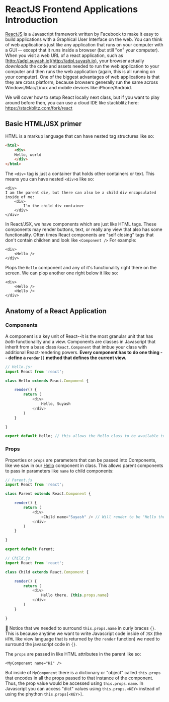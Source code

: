 # ReactJS Frontend Applications Introduction

[ReactJS](https://reactjs.org/) is a Javascript framework written by Facebook to make it easy to build applications with a Graphical User Interface on the web. You can think of web applications just like any application that runs on your computer with a GUI -- except that it runs inside a browser (but still "on" your computer). When you visit a web URL of a react application, such as [http://adpl.suyash.io](http://adpl.suyash.io), your browser actually _downloads_ the code and assets needed to run the web application to your computer and then runs the web application (again, this is all running on _your_ computer). One of the biggest advantages of web applications is that they are cross platform, because browsers generally run the same across Windows/Mac/Linux and mobile devices like iPhone/Android. 

We will cover how to setup React locally next class, but if you want to play around before then, you can use a cloud IDE like stackblitz here: https://stackblitz.com/fork/react 

## Basic HTML/JSX primer
HTML is a markup language that can have nested tag structures like so:
```html
<html>
	<div>
	Hello, world
	</div>
</html>
```
The `<div>` tag is just a container that holds other containers or text. This means you can have nested `<div>`s like so:

```
<div>
I am the parent div, but there can also be a child div encapsulated inside of me:
	<div>
		I'm the child div container
	</div>
</div>
```

In React/JSX, we have components which are just like HTML tags. These components may render buttons, text, or really any view that also has some functionality. Often times React components are "self closing" tags that don't contain children and look like `<Component />` For example:

```
<div>
	<Hello />
</div>
```
Plops the `Hello` component and any of it's functionality right there on the screen. We can plop another one right below it like so:
```
<div>
	<Hello />
	<Hello />
</div>
```

## Anatomy of a React Application
### Components
A component is a key unit of React--it is the most granular unit that has _both_ functionality and a view. Components are classes in Javascript that inherit from a base class `React.Component` that imbue your class with additional React-rendering powers. **Every component has to do one thing -- define a `render()` method that defines the current view.**

```js
// Hello.js:
import React from 'react';

class Hello extends React.Component {

	render() {
		return (
			<div>
				Hello, Suyash
			</div>
		)
	}

}

export default Hello; // this allows the Hello class to be available to other modules importing this file
```

### Props
Properties or `props` are parameters that can be passed into Components, like we saw in our [Hello](example/my-app/src/Hello.js) component in class. This allows parent components to pass in parameters like `name` to child components: 
```js
// Parent.js
import React from 'react';

class Parent extends React.Component {

	render() {
		return (
			<div>
				<Child name="Suyash" /> // Will render to be "Hello there, Suyash"
			</div>
		)
	}

}

export default Parent;
```
```js
// Child.js
import React from 'react';

class Child extends React.Component {

	render() {
		return (
			<div>
				Hello there, {this.props.name} 
			</div>
		)
	}

}
```

:eyes: Notice that we needed to surround `this.props.name` in curly braces `{}`. This is because anytime we want to write Javascript code inside of `JSX` (the `HTML` like view language that is returned by the `render` function) we need to surround the javascript code in `{}`.

The `props` are passed in like HTML attributes in the parent like so:
```
<MyComponent name="Hi" />
```
But inside of `MyComponent` there is a dictionary or "object" called `this.props` that encodes in all the props passed to that instance of the component. Thus, the prop value would be accessed using `this.props.name`. In Javascript you can access "dict" values using `this.props.<KEY>` instead of using the phython `this.props[<KEY>]`. 
